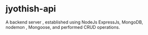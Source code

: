 # jyothish-api
A backend server , established using NodeJs ExpressJs, MongoDB, nodemon , Mongoose, and performed CRUD operations.
